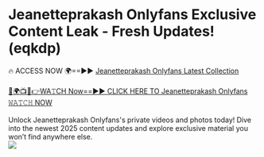 # Jeanetteprakash Onlyfans Exclusive Content Leak - Fresh Updates! (eqkdp)

🔥 ACCESS NOW 🌍==►► <a href="https://tinyurl.com/kvy9nzfs" rel="nofollow">Jeanetteprakash Onlyfans Latest Collection</a>
<br><br>
[🔴🌍📺📱👉WA𝚃CH Now==►► CLICK HERE TO Jeanetteprakash Onlyfans 𝚆𝙰𝚃𝙲𝙷 NOW](https://tinyurl.com/kvy9nzfs)
<br><br>
Unlock Jeanetteprakash Onlyfans's private videos and photos today! Dive into the newest 2025 content updates and explore exclusive material you won’t find anywhere else.
<br>
<a href="https://tinyurl.com/kvy9nzfs" rel="nofollow" data-target="animated-image.originalLink"><img src="https://camo.githubusercontent.com/8a4f000d20f83aca3bf7ec5f350d767afa0574a8a352519fd8cfa583a6f93a33/68747470733a2f2f692e696d6775722e636f6d2f644a486b345a712e676966" data-canonical-src="https://i.imgur.com/dJHk4Zq.gif" style="max-width: 100%; display: inline-block;" data-target="animated-image.originalImage"></a>
<br>
